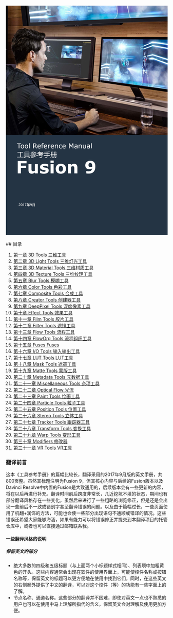 ![cover](images/cover.png)

<div STYLE="page-break-after: always;"></div>
## 目录

1. [第一章 3D Tools 三维工具](3D%20Tools/README.md) 
2. [第二章 3D Light Tools 三维灯光工具](3D%20Light%20Tools/README.md) 
3. [第三章 3D Material Tools 三维材质工具](3D%20Material%20Tools/README.md) 
4. [第四章 3D Texture Tools 三维纹理工具 ](3D%20Texture%20Tools/README.md) 
5. [第五章 Blur Tools 模糊工具](Blur%20Tools/README.md) 
6. [第六章 Color Tools 色彩工具](Color%20Tools/README.md) 
7. [第七章 Composite Tools 合成工具](Composite%20Tools/README.md) 
8. [第八章 Creator Tools 创建器工具](Creator%20Tools/README.md) 
9. [第九章 DeepPixel Tools 深度像素工具](DeepPixel%20Tools/README.md) 
10. [第十章 Effect Tools 效果工具](Effect%20Tools/README.md) 
11. [第十一章 Film Tools 胶片工具](Film%20Tools/README.md) 
12. [第十二章 Filter Tools 滤镜工具](Filter%20Tools/README.md) 
13. [第十三章 Flow Tools 流程工具](Flow%20Tools/README.md) 
14. [第十四章 FlowOrg Tools 流程组织工具](FlowOrg%20Tools/README.md) 
15. [第十五章 Fuses Fuses](Fuses/README.md) 
16. [第十六章 I/O Tools 输入输出工具](IO%20Tools/README.md) 
17. [第十七章 LUT Tools LUT工具](LUT%20Tools/README.md) 
18. [第十八章 Mask Tools 遮罩工具](Mask%20Tools/README.md) 
19. [第十九章 Matte Tools 蒙版工具](Matte%20Tools/README.md) 
20. [第二十章 Metadata Tools 元数据工具](Metadata%20Tools/README.md) 
21. [第二十一章 Miscellaneous Tools 杂项工具](Miscellaneous%20Tools/README.md) 
22. [第二十二章 Optical Flow 光流](Optical%20Flow/README.md) 
23. [第二十三章 Paint Tools 绘画工具](Paint%20Tools/README.md) 
24. [第二十四章 Particle Tools 粒子工具](Particle%20Tools/README.md) 
25. [第二十五章 Position Tools 位置工具](Position%20Tools/README.md) 
26. [第二十六章 Stereo Tools 立体工具](Stereo%20Tools/README.md) 
27. [第二十七章 Tracker Tools 跟踪器工具](Tracker%20Tools/README.md) 
28. [第二十八章 Transform Tools 变换工具](Transform%20Tools/README.md) 
29. [第二十九章 Warp Tools 变形工具](Warp%20Tools/README.md) 
30. [第三十章 Modifiers 修改器](Modifiers/README.md) 
31. [第三十一章 VR Tools VR工具](VR%20Tools/README.md) 

<div STYLE="page-break-after: always;"></div>

### 翻译前言

这本《工具参考手册》的篇幅比较长，翻译采用的2017年9月版的英文手册，共800页整。虽然其标题注明为Fusion 9，但其核心内容与后续的Fusion版本以及Davinci Resolve中内置的Fusion是大致通用的，后续版本会有一些更新的内容，将在以后再进行补充。翻译时间前后跨度非常长，几近挖坑不填的状态，期间也有部分翻译风格存在一些变化，虽然后来进行了一些粗略的浏览修正，但是还是会出现一些前后不一致或错别字甚至翻译错误的问题。以及由于篇幅过长，一些页面使用了机翻+润饰的方法，可能也会使一些部分出现语句不通顺或错译的情况。这些错误还希望大家能够海涵，如果有能力可以将错误修正并提交到本翻译项目的托管仓库中，或者也可以直接通过邮箱联系我。

#### 一些翻译风格的说明

##### 保留英文的部分

- 绝大多数的四级和五级标题（与上面两个小标题样式相同）、列表项中加粗黄色的开头。这些内容通常会出现在软件的使用界面上，可能使控件名称或按钮名称等，保留英文的标题可以更方便地在使用中找到它们，同时，在这些英文的右侧额外提供了中文的翻译，可以对这个控件（等）的功能有一些字面上的了解。
- 节点名称、通道名称。这些部分的翻译并不困难，即使对英文一点也不熟悉的用户也可以在使用中马上理解所指代的含义，保留英文会对理解及使用更加方便。
